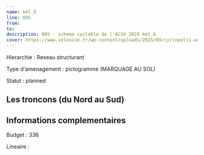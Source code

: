 ```yaml
---
name: kml_6 
line: 805
from: 
to:  
description: 805 - schema cyclable de l'ACSO 2025 kml_6 
cover: https://www.velooise.fr/wp-content/uploads/2025/09/cyclopolis-acso-default.jpg
---
```

Hierarchie : Reseau structurant

Type d'amenagement : pictogramme (MARQUAGE AU SOL)

Statut : planned

## Les troncons (du Nord au Sud)

## Informations complementaires

Budget  : 336 

Lineaire :

